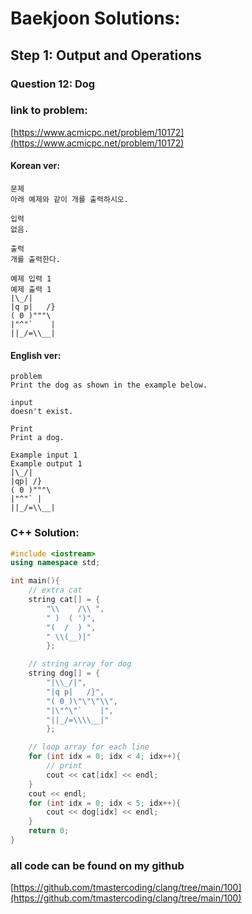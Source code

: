 # **Baekjoon Solutions:** 
## **Step 1: Output and Operations**
### **Question 12: Dog**
### **link to problem:**
[https://www.acmicpc.net/problem/10172](https://www.acmicpc.net/problem/10172)
#### **Korean ver**:
```
문제
아래 예제와 같이 개를 출력하시오.

입력
없음.

출력
개를 출력한다.

예제 입력 1 
예제 출력 1 
|\_/|
|q p|   /}
( 0 )"""\
|"^"`    |
||_/=\\__|
```
#### **English ver**:
```
problem
Print the dog as shown in the example below.

input
doesn't exist.

Print
Print a dog.

Example input 1 
Example output 1 
|\_/|
|qp| /}
( 0 )"""\
|"^"` |
||_/=\\__|
```

### **C++ Solution**:
```c++
#include <iostream>
using namespace std;

int main(){
    // extra cat
    string cat[] = {
        "\\    /\\ ",
        " )  ( ')", 
        "(  /  ) ",
        " \\(__)|" 
        };

    // string array for dog
    string dog[] = {
        "|\\_/|",
        "|q p|   /}", 
        "( 0 )\"\"\"\\",
        "|\"^\"`    |",
        "||_/=\\\\__|"
        };

    // loop array for each line
    for (int idx = 0; idx < 4; idx++){
        // print
        cout << cat[idx] << endl;
    }
    cout << endl;
    for (int idx = 0; idx < 5; idx++){
        cout << dog[idx] << endl;
    }
    return 0;
}
```

### **all code can be found on my github**
[https://github.com/tmastercoding/clang/tree/main/100](https://github.com/tmastercoding/clang/tree/main/100)
